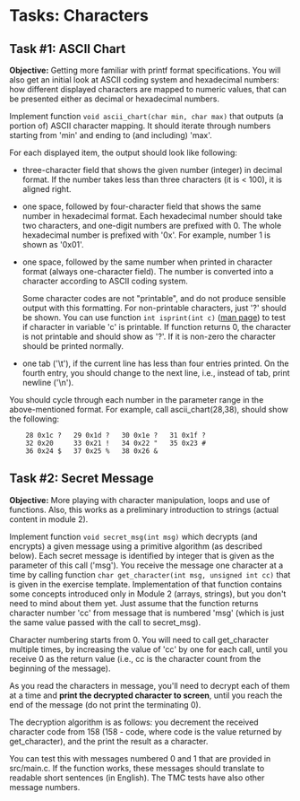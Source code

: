 # Tasks: Characters

## Task #1: ASCII Chart

**Objective:** Getting more familiar with printf format specifications.
You will also get an initial look at ASCII coding system and hexadecimal
numbers: how different displayed characters are mapped to numeric
values, that can be presented either as decimal or hexadecimal numbers.

Implement function `void ascii_chart(char min, char max)` that outputs
(a portion of) ASCII character mapping. It should iterate through
numbers starting from \'min\' and ending to (and including) \'max\'.

For each displayed item, the output should look like following:

-   three-character field that shows the given number (integer) in
    decimal format. If the number takes less than three characters (it
    is \< 100), it is aligned right.

-   one space, followed by four-character field that shows the same
    number in hexadecimal format. Each hexadecimal number should take
    two characters, and one-digit numbers are prefixed with 0. The whole
    hexadecimal number is prefixed with \'0x\'. For example, number 1 is
    shown as \'0x01\'.

-   one space, followed by the same number when printed in character
    format (always one-character field). The number is converted into a
    character according to ASCII coding system.

    Some character codes are not \"printable\", and do not produce
    sensible output with this formatting. For non-printable characters,
    just \'?\' should be shown. You can use function
    `int isprint(int c)` ([man
    page](http://linux.die.net/man/3/isprint "isprint manual page")) to
    test if character in variable \'c\' is printable. If function
    returns 0, the character is not printable and should show as \'?\'.
    If it is non-zero the character should be printed normally.

-   one tab (\'\\t\'), if the current line has less than four entries
    printed. On the fourth entry, you should change to the next line,
    i.e., instead of tab, print newline (\'\\n\').

You should cycle through each number in the parameter range in the
above-mentioned format. For example, call ascii_chart(28,38), should
show the following:

```output
​    28 0x1c ?   29 0x1d ?   30 0x1e ?   31 0x1f ?
    32 0x20     33 0x21 !   34 0x22 "   35 0x23 #
    36 0x24 $   37 0x25 %   38 0x26 &
```


## Task #2: Secret Message

**Objective:** More playing with character manipulation, loops and use
of functions. Also, this works as a preliminary introduction to strings
(actual content in module 2).

Implement function `void secret_msg(int msg)` which decrypts (and
encrypts) a given message using a primitive algorithm (as described
below). Each secret message is identified by integer that is given as
the parameter of this call (\'msg\'). You receive the message one
character at a time by calling function
`char get_character(int msg, unsigned int cc)` that is given in the
exercise template. Implementation of that function contains some
concepts introduced only in Module 2 (arrays, strings), but you don\'t
need to mind about them yet. Just assume that the function returns
character number \'cc\' from message that is numbered \'msg\' (which is
just the same value passed with the call to secret_msg).

Character numbering starts from 0. You will need to call get_character
multiple times, by increasing the value of \'cc\' by one for each call,
until you receive 0 as the return value (i.e., cc is the character count
from the beginning of the message).

As you read the characters in message, you\'ll need to decrypt each of
them at a time and **print the decrypted character to screen**, until
you reach the end of the message (do not print the terminating 0).

The decryption algorithm is as follows: you decrement the received
character code from 158 (158 - code, where code is the value returned by
get_character), and the print the result as a character.

You can test this with messages numbered 0 and 1 that are provided in
src/main.c. If the function works, these messages should translate to
readable short sentences (in English). The TMC tests have also other
message numbers.